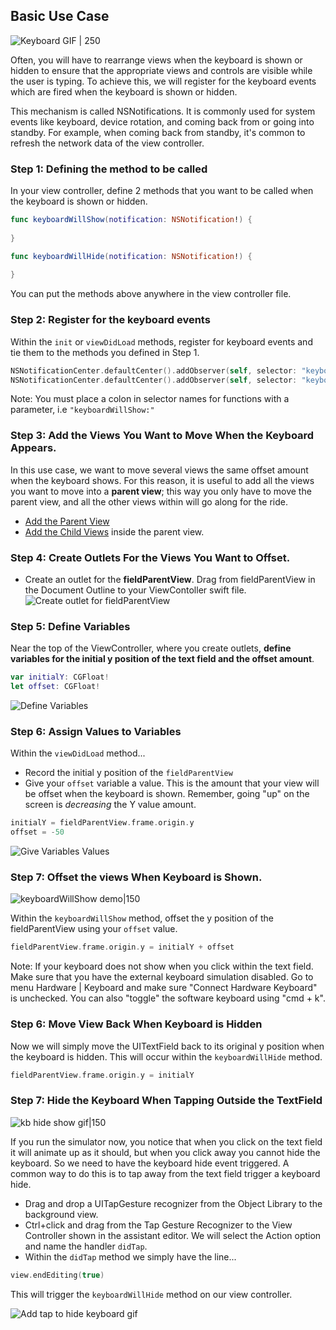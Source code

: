 
## Basic Use Case
![Keyboard GIF | 250](http://i.imgur.com/bQsqmhT.gif)

Often, you will have to rearrange views when the keyboard is shown or hidden to ensure that the appropriate views and controls are visible while the user is typing. To achieve this, we will register for the keyboard events which are fired when the keyboard is shown or hidden.

This mechanism is called NSNotifications. It is commonly used for system events like keyboard, device rotation, and coming back from or going into standby. For example, when coming back from standby, it's common to refresh the network data of the view controller.

### Step 1: Defining the method to be called

In your view controller, define 2 methods that you want to be called when the keyboard is shown or hidden.

```swift
func keyboardWillShow(notification: NSNotification!) {
        
}

func keyboardWillHide(notification: NSNotification!) {
        
}
```

You can put the methods above anywhere in the view controller file.

### Step 2: Register for the keyboard events

Within the `init` or `viewDidLoad` methods, register for keyboard events and tie them to the methods you defined in Step 1.  

```swift
NSNotificationCenter.defaultCenter().addObserver(self, selector: "keyboardWillShow:", name: UIKeyboardWillShowNotification, object: nil)
NSNotificationCenter.defaultCenter().addObserver(self, selector: "keyboardWillHide:", name: UIKeyboardWillHideNotification, object: nil)
```

Note: You must place a colon in selector names for functions with a parameter, i.e ``"keyboardWillShow:"``

### Step 3: Add the Views You Want to Move When the Keyboard Appears.

In this use case, we want to move several views the same offset amount when the keyboard shows. For this reason, it is useful to add all the views you want to move into a **parent view**; this way you only have to move the parent view, and all the other views within will go along for the ride.

- [Add the Parent View](https://guides.codepath.com/ios/Creating-Nested-Views#step-1-add-the-parent-view)
- [Add the Child Views](https://guides.codepath.com/ios/Creating-Nested-Views#step-2-nest-the-child-views) inside the parent view.

### Step 4: Create Outlets For the Views You Want to Offset.

- Create an outlet for the **fieldParentView**. Drag from fieldParentView in the Document Outline to your ViewContoller swift file.  
![Create outlet for fieldParentView](http://i.imgur.com/maYqgkO.gif)

### Step 5: Define Variables

Near the top of the ViewController, where you create outlets, **define variables for the initial y position of the text field and the offset amount**.

```swift
var initialY: CGFloat!
let offset: CGFloat!
```  

![Define Variables](http://i.imgur.com/1kLmcGm.gif)

### Step 6: Assign Values to Variables
Within the ```viewDidLoad``` method... 
- Record the initial y position of the `fieldParentView`
- Give your `offset` variable a value. This is the amount that your view will be offset when the keyboard is shown. Remember, going "up" on the screen is *decreasing*  the Y value amount. 

```swift
initialY = fieldParentView.frame.origin.y
offset = -50
```

![Give Variables Values](http://i.imgur.com/3oWcRjI.gif)

### Step 7: Offset the views When Keyboard is Shown.

![keyboardWillShow demo|150](http://i.imgur.com/MjPaRct.gif)

Within the `keyboardWillShow` method, offset the y position of the fieldParentView using your `offset` value.

```swift
fieldParentView.frame.origin.y = initialY + offset
```

Note: If your keyboard does not show when you click within the text field. Make sure that you have the external keyboard simulation disabled. Go to menu Hardware | Keyboard and make sure "Connect Hardware Keyboard" is unchecked. You can also "toggle" the software keyboard using "cmd + k".

### Step 6: Move View Back When Keyboard is Hidden

Now we will simply move the UITextField back to its original y position when the keyboard is hidden. This will occur within the ```keyboardWillHide``` method.

```swift
fieldParentView.frame.origin.y = initialY 
```

### Step 7: Hide the Keyboard When Tapping Outside the TextField

![kb hide show gif|150](http://i.imgur.com/pyaO52E.gif)  

If you run the simulator now, you notice that when you click on the text field it will animate up as it should, but when you click away you cannot hide the keyboard. So we need to have the keyboard hide event triggered. A common way to do this is to tap away from the text field trigger a keyboard hide. 

- Drag and drop a UITapGesture recognizer from the Object Library to the background view. 
- Ctrl+click and drag from the Tap Gesture Recognizer to the View Controller shown in the assistant editor. We will select the Action option and name the handler ```didTap```. 
- Within the ```didTap``` method we simply have the line...

```swift
view.endEditing(true)
```
This will trigger the ```keyboardWillHide``` method on our view controller.  
  
![Add tap to hide keyboard gif](http://i.imgur.com/P3JrdNq.gif)  